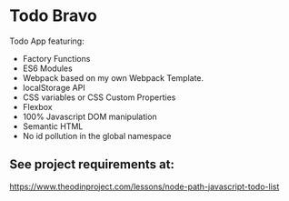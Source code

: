 # Todo Bravo

Todo App featuring:

- Factory Functions
- ES6 Modules
- Webpack based on my own Webpack Template.
- localStorage API
- CSS variables or CSS Custom Properties
- Flexbox
- 100% Javascript DOM manipulation
- Semantic HTML
- No id pollution in the global namespace
  

## See project requirements at:

<https://www.theodinproject.com/lessons/node-path-javascript-todo-list>
